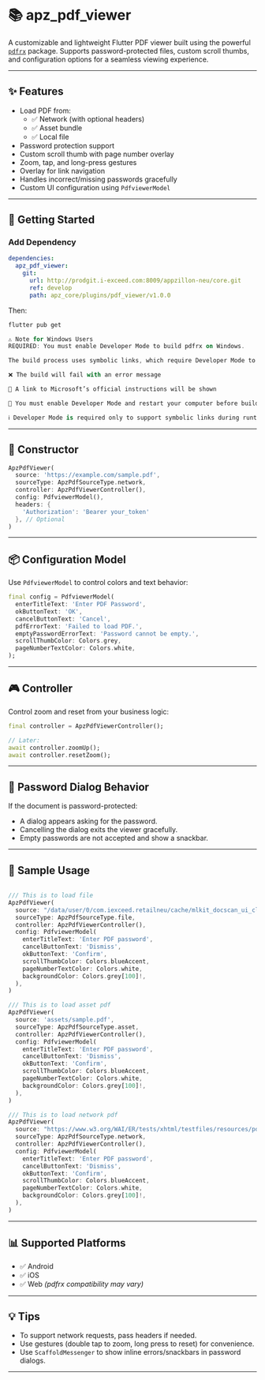 # 📚 apz_pdf_viewer

A customizable and lightweight Flutter PDF viewer built using the powerful [`pdfrx`](https://pub.dev/packages/pdfrx) package. Supports password-protected files, custom scroll thumbs, and configuration options for a seamless viewing experience.

---

## ✨ Features

- Load PDF from:
  - ✅ Network (with optional headers)
  - ✅ Asset bundle
  - ✅ Local file
- Password protection support
- Custom scroll thumb with page number overlay
- Zoom, tap, and long-press gestures
- Overlay for link navigation
- Handles incorrect/missing passwords gracefully
- Custom UI configuration using `PdfviewerModel`

---

## 🚀 Getting Started

### Add Dependency

```yaml
dependencies:
  apz_pdf_viewer:
    git:
      url: http://prodgit.i-exceed.com:8009/appzillon-neu/core.git
      ref: develop
      path: apz_core/plugins/pdf_viewer/v1.0.0
```

Then:

```bash
flutter pub get
```

```dart
⚠️ Note for Windows Users
REQUIRED: You must enable Developer Mode to build pdfrx on Windows.

The build process uses symbolic links, which require Developer Mode to be enabled. If Developer Mode is not enabled:

❌ The build will fail with an error message

🔗 A link to Microsoft’s official instructions will be shown

🔁 You must enable Developer Mode and restart your computer before building

ℹ️ Developer Mode is required only to support symbolic links during runtime, not for general development or app behavior.
```
---

## 🧱 Constructor

```dart
ApzPdfViewer(
  source: 'https://example.com/sample.pdf',
  sourceType: ApzPdfSourceType.network,
  controller: ApzPdfViewerController(),
  config: PdfviewerModel(),
  headers: {
    'Authorization': 'Bearer your_token'
  }, // Optional
)
```

---

## 📦 Configuration Model

Use `PdfviewerModel` to control colors and text behavior:

```dart
final config = PdfviewerModel(
  enterTitleText: 'Enter PDF Password',
  okButtonText: 'OK',
  cancelButtonText: 'Cancel',
  pdfErrorText: 'Failed to load PDF.',
  emptyPasswordErrorText: 'Password cannot be empty.',
  scrollThumbColor: Colors.grey,
  pageNumberTextColor: Colors.white,
);
```

---

## 🎮 Controller

Control zoom and reset from your business logic:

```dart
final controller = ApzPdfViewerController();

// Later:
await controller.zoomUp();
await controller.resetZoom();
```

---

## 🔐 Password Dialog Behavior

If the document is password-protected:
- A dialog appears asking for the password.
- Cancelling the dialog exits the viewer gracefully.
- Empty passwords are not accepted and show a snackbar.

---

## 🧪 Sample Usage

```dart

/// This is to load file
ApzPdfViewer(
  source: "/data/user/0/com.iexceed.retailneu/cache/mlkit_docscan_ui_client/4318696388247395.pdf",
  sourceType: ApzPdfSourceType.file,
  controller: ApzPdfViewerController(),
  config: PdfviewerModel(
    enterTitleText: 'Enter PDF password',
    cancelButtonText: 'Dismiss',
    okButtonText: 'Confirm',
    scrollThumbColor: Colors.blueAccent,
    pageNumberTextColor: Colors.white,
    backgroundColor: Colors.grey[100]!,
  ),
)

/// This is to load asset pdf
ApzPdfViewer(
  source: 'assets/sample.pdf',
  sourceType: ApzPdfSourceType.asset,
  controller: ApzPdfViewerController(),
  config: PdfviewerModel(
    enterTitleText: 'Enter PDF password',
    cancelButtonText: 'Dismiss',
    okButtonText: 'Confirm',
    scrollThumbColor: Colors.blueAccent,
    pageNumberTextColor: Colors.white,
    backgroundColor: Colors.grey[100]!,
  ),
)

/// This is to load network pdf
ApzPdfViewer(
  source: "https://www.w3.org/WAI/ER/tests/xhtml/testfiles/resources/pdf/dummy.pdf",
  sourceType: ApzPdfSourceType.network,
  controller: ApzPdfViewerController(),
  config: PdfviewerModel(
    enterTitleText: 'Enter PDF password',
    cancelButtonText: 'Dismiss',
    okButtonText: 'Confirm',
    scrollThumbColor: Colors.blueAccent,
    pageNumberTextColor: Colors.white,
    backgroundColor: Colors.grey[100]!,
  ),
)
```
---

## 📊 Supported Platforms

- ✅ Android
- ✅ iOS
- ✅ Web *(pdfrx compatibility may vary)*

---

## 💡 Tips

- To support network requests, pass headers if needed.
- Use gestures (double tap to zoom, long press to reset) for convenience.
- Use `ScaffoldMessenger` to show inline errors/snackbars in password dialogs.

---

